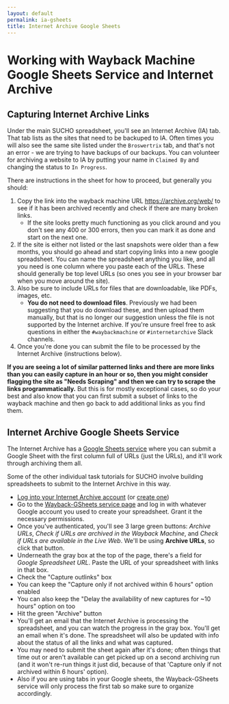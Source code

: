 ```yaml
---
layout: default
permalink: ia-gsheets
title: Internet Archive Google Sheets
---
```

# Working with Wayback Machine Google Sheets Service and Internet Archive

## Capturing Internet Archive Links

Under the main SUCHO spreadsheet, you'll see an Internet Archive (IA) tab. That tab lists as the sites that need to be backuped to IA. Often times you will also see the same site listed under the `Broswertrix` tab, and that's not an error - we are trying to have backups of our backups. You can volunteer for archiving a website to IA by putting your name in `Claimed By` and changing the status to `In Progress`.

There are instructions in the sheet for how to proceed, but generally you should:

1. Copy the link into the wayback machine URL <https://archive.org/web/> to see if it has been archived recently and check if there are many broken links.
   - If the site looks pretty much functioning as you click around and you don't see any 400 or 300 errors, then you can mark it as done and start on the next one.
2. If the site is either not listed or the last snapshots were older than a few months, you should go ahead and start copying links into a new google spreadsheet. You can name the spreadsheet anything you like, and all you need is one column where you paste each of the URLs. These should generally be top level URLs (so ones you see in your browser bar when you move around the site).
3. Also be sure to include URLs for files that are downloadable, like PDFs, images, etc.
   - **You do not need to download files**. Previously we had been suggesting that you do download these, and then upload them manually, but that is no longer our suggestion unless the file is not supported by the Internet archive. If you're unsure freel free to ask questions in either the `#waybackmachine` or `#internetarchive` Slack channels.
4. Once you're done you can submit the file to be processed by the Internet Archive (instructions below).

**If you are seeing a lot of similar patterned links and there are more links than you can easily capture in an hour or so, then you might consider flagging the site as "Needs Scraping" and then we can try to scrape the links programmatically.** But this is for mostly exceptional cases, so do your best and also know that you can first submit a subset of links to the wayback machine and then go back to add additional links as you find them.

## Internet Archive Google Sheets Service

The Internet Archive has a [Google Sheets service](https://archive.org/services/wayback-gsheets/) where you can submit a Google Sheet with the first column full of URLs (just the URLs), and it'll work through archiving them all.

Some of the other individual task tutorials for SUCHO involve building spreadsheets to submit to the Internet Archive in this way.

- [Log into your Internet Archive account](https://archive.org/account/login) (or [create one](https://archive.org/account/signup))
- Go to the [Wayback-GSheets service page](https://archive.org/services/wayback-gsheets/) and log in with whatever Google account you used to create your spreadsheet. Grant it the necessary permissions.
- Once you've authenticated, you'll see 3 large green buttons: *Archive URLs*, *Check if URLs are archived in the Wayback Machine*, and *Check if URLs are available in the Live Web*. We'll be using **Archive URLs**, so click that button.
- Underneath the gray box at the top of the page, there's a field for *Google Spreadsheet URL*. Paste the URL of your spreadsheet with links in that box.
- Check the "Capture outlinks" box
- You can keep the "Capture only if not archived within 6 hours" option enabled
- You can also keep the "Delay the availability of new captures for ~10 hours" option on too
- Hit the green "Archive" button
- You'll get an email that the Internet Archive is processing the spreadsheet, and you can watch the progress in the gray box. You'll get an email when it's done. The spreadsheet will also be updated with info about the status of all the links and what was captured.
- You may need to submit the sheet again after it's done; often things that time out or aren't available can get picked up on a second archiving run (and it won't re-run things it just did, because of that 'Capture only if not archived within 6 hours' option).
- Also if you are using tabs in your Google sheets, the Wayback-GSheets service will only process the first tab so make sure to organize accordingly.